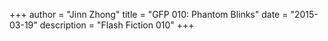 +++
author = "Jinn Zhong"
title = "GFP 010: Phantom Blinks"
date = "2015-03-19"
description = "Flash Fiction 010"
+++
